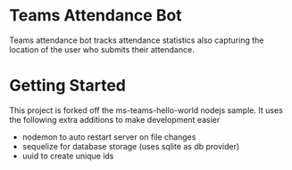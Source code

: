 # Teams Attendance Bot

Teams attendance bot tracks attendance statistics also capturing the location of the user who submits their attendance.


# Getting Started

This project is forked off the ms-teams-hello-world nodejs sample. It uses the following extra additions to make development easier
* nodemon to auto restart server on file changes
* sequelize for database storage (uses sqlite as db provider)
* uuid to create unique ids
